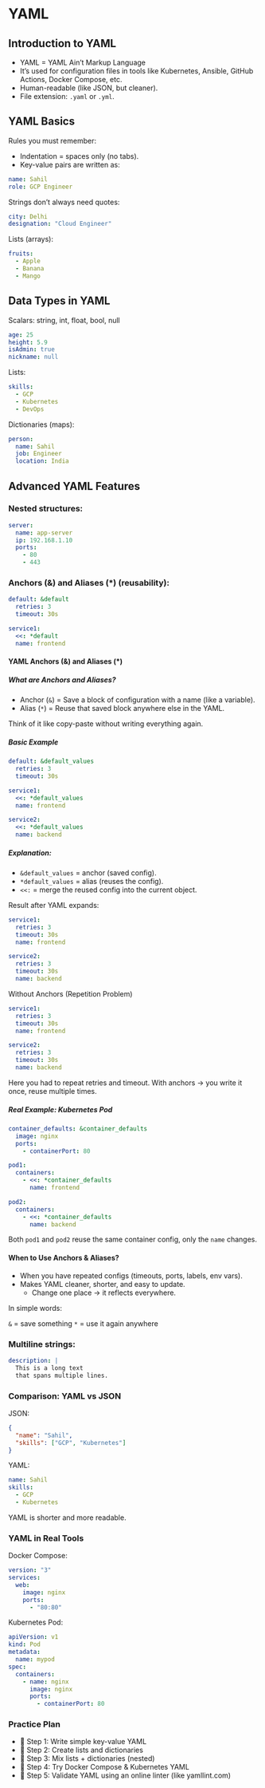 # YAML
## Introduction to YAML
- YAML = YAML Ain’t Markup Language
- It’s used for configuration files in tools like Kubernetes, Ansible, GitHub Actions, Docker Compose, etc.
- Human-readable (like JSON, but cleaner).
- File extension: `.yaml` or `.yml`.

## YAML Basics
Rules you must remember:
- Indentation = spaces only (no tabs).
- Key-value pairs are written as:
```yaml
name: Sahil
role: GCP Engineer
```
Strings don’t always need quotes:
```yaml
city: Delhi
designation: "Cloud Engineer"
```
Lists (arrays):
```yaml
fruits:
  - Apple
  - Banana
  - Mango
```
## Data Types in YAML
Scalars: string, int, float, bool, null
```yaml
age: 25
height: 5.9
isAdmin: true
nickname: null
```
Lists:
```yaml
skills:
  - GCP
  - Kubernetes
  - DevOps
```
Dictionaries (maps):
```yaml
person:
  name: Sahil
  job: Engineer
  location: India
```
## Advanced YAML Features
### Nested structures:
```yaml
server:
  name: app-server
  ip: 192.168.1.10
  ports:
    - 80
    - 443
```
### Anchors (&) and Aliases (*) (reusability):
```yaml
default: &default
  retries: 3
  timeout: 30s

service1:
  <<: *default
  name: frontend
```
#### YAML Anchors (&) and Aliases (*)
##### What are Anchors and Aliases?
- Anchor (`&`) = Save a block of configuration with a name (like a variable).
- Alias (`*`) = Reuse that saved block anywhere else in the YAML.

Think of it like copy-paste without writing everything again.

##### Basic Example
```yaml
default: &default_values
  retries: 3
  timeout: 30s

service1:
  <<: *default_values
  name: frontend

service2:
  <<: *default_values
  name: backend
```
##### Explanation:
- `&default_values` = anchor (saved config).
- `*default_values` = alias (reuses the config).
- `<<:` = merge the reused config into the current object.

Result after YAML expands:
```yaml
service1:
  retries: 3
  timeout: 30s
  name: frontend

service2:
  retries: 3
  timeout: 30s
  name: backend
```
Without Anchors (Repetition Problem)
```yaml
service1:
  retries: 3
  timeout: 30s
  name: frontend

service2:
  retries: 3
  timeout: 30s
  name: backend
```
Here you had to repeat retries and timeout.
With anchors → you write it once, reuse multiple times.

##### Real Example: Kubernetes Pod
```yaml
container_defaults: &container_defaults
  image: nginx
  ports:
    - containerPort: 80

pod1:
  containers:
    - <<: *container_defaults
      name: frontend

pod2:
  containers:
    - <<: *container_defaults
      name: backend
```
Both `pod1` and `pod2` reuse the same container config, only the `name` changes.

#### When to Use Anchors & Aliases?  
- When you have repeated configs (timeouts, ports, labels, env vars).
- Makes YAML cleaner, shorter, and easy to update.
  - Change one place → it reflects everywhere.

In simple words:

`&` = save something
`*` = use it again anywhere


### Multiline strings:
```yaml
description: |
  This is a long text
  that spans multiple lines.
```
### Comparison: YAML vs JSON
JSON:
```json
{
  "name": "Sahil",
  "skills": ["GCP", "Kubernetes"]
}
```
YAML: 
```yaml
name: Sahil
skills:
  - GCP
  - Kubernetes
```
YAML is shorter and more readable.
### YAML in Real Tools
Docker Compose:
```yaml
version: "3"
services:
  web:
    image: nginx
    ports:
      - "80:80"
```
Kubernetes Pod:
```yaml
apiVersion: v1
kind: Pod
metadata:
  name: mypod
spec:
  containers:
    - name: nginx
      image: nginx
      ports:
        - containerPort: 80
```
### Practice Plan

- 🔹 Step 1: Write simple key-value YAML
- 🔹 Step 2: Create lists and dictionaries
- 🔹 Step 3: Mix lists + dictionaries (nested)
- 🔹 Step 4: Try Docker Compose & Kubernetes YAML
- 🔹 Step 5: Validate YAML using an online linter (like yamllint.com)
